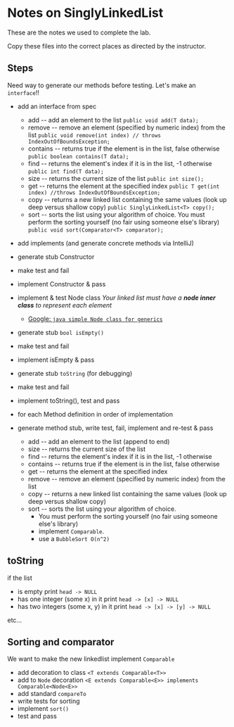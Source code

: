 # Notes on SinglyLinkedList

These are the notes we used to complete the lab. 

Copy these files into the correct places as directed by the instructor.

## Steps

Need way to generate our methods before testing.
Let's make an `interface`!!

- add an interface from spec
  - add -- add an element to the list
    `public void add(T data);`
  - remove -- remove an element (specified by numeric index) from the list
    `public void remove(int index) // throws IndexOutOfBoundsException;`
  - contains -- returns true if the element is in the list, false otherwise
    `public boolean contains(T data);`
  - find -- returns the element's index if it is in the list, -1 otherwise
    `public int find(T data);`
  - size -- returns the current size of the list
    `public int size();`
  - get -- returns the element at the specified index
    `public T get(int index) //throws IndexOutOfBoundsException;`
  - copy -- returns a new linked list containing the same values (look up deep versus shallow copy)
    `public SinglyLinkedList<T> copy();`
  - sort -- sorts the list using your algorithm of choice. You must perform the sorting yourself (no fair using someone else's library)
    `public void sort(Comparator<T> comparator);`

- add implements (and generate concrete methods via IntelliJ)
- generate stub Constructor
- make test and fail
- implement Constructor & pass
- implement & test Node class *Your linked list must have a **node inner class** to represent each element*
  - [Google: `java simple Node class for generics`](https://docs.oracle.com/javase/tutorial/java/generics/genTypes.html)
- generate stub `bool isEmpty()`
- make test and fail
- implement isEmpty & pass
- generate stub `toString` (for debugging)
- make test and fail
- implement toString(), test and pass
- for each Method definition in order of implementation
- generate method stub, write test, fail, implement and re-test & pass
  - add -- add an element to the list (append to end)
  - size -- returns the current size of the list
  - find -- returns the element's index if it is in the list, -1 otherwise
  - contains -- returns true if the element is in the list, false otherwise
  - get -- returns the element at the specified index
  - remove -- remove an element (specified by numeric index) from the list
  - copy -- returns a new linked list containing the same values (look up deep versus shallow copy)
  - sort -- sorts the list using your algorithm of choice. 
    - You must perform the sorting yourself (no fair using someone else's library)
    - implement `Comparable`.
    - use a `BubbleSort O(n^2)`


## toString

if the list 
- is empty print `head -> NULL`
- has one integer (some x) in it print `head -> [x] -> NULL`
- has two integers (some x, y) in it print `head -> [x] -> [y] -> NULL`

etc...

## Sorting and comparator

We want to make the new linkedlist implement `Comparable`
- add decoration to class `<T extends Comparable<T>>`
- add to `Node` decoration `<E extends Comparable<E>> implements Comparable<Node<E>>`
- add standard `compareTo`
- write tests for sorting
- implement `sort()`
- test and pass